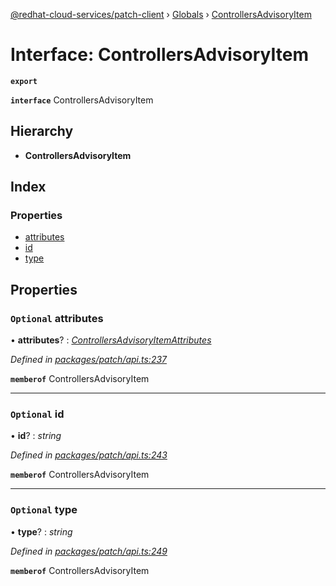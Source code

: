 [@redhat-cloud-services/patch-client](../README.md) › [Globals](../globals.md) › [ControllersAdvisoryItem](controllersadvisoryitem.md)

# Interface: ControllersAdvisoryItem

**`export`** 

**`interface`** ControllersAdvisoryItem

## Hierarchy

* **ControllersAdvisoryItem**

## Index

### Properties

* [attributes](controllersadvisoryitem.md#optional-attributes)
* [id](controllersadvisoryitem.md#optional-id)
* [type](controllersadvisoryitem.md#optional-type)

## Properties

### `Optional` attributes

• **attributes**? : *[ControllersAdvisoryItemAttributes](controllersadvisoryitemattributes.md)*

*Defined in [packages/patch/api.ts:237](https://github.com/fhlavac/javascript-clients/blob/c21a0a5/packages/patch/api.ts#L237)*

**`memberof`** ControllersAdvisoryItem

___

### `Optional` id

• **id**? : *string*

*Defined in [packages/patch/api.ts:243](https://github.com/fhlavac/javascript-clients/blob/c21a0a5/packages/patch/api.ts#L243)*

**`memberof`** ControllersAdvisoryItem

___

### `Optional` type

• **type**? : *string*

*Defined in [packages/patch/api.ts:249](https://github.com/fhlavac/javascript-clients/blob/c21a0a5/packages/patch/api.ts#L249)*

**`memberof`** ControllersAdvisoryItem
